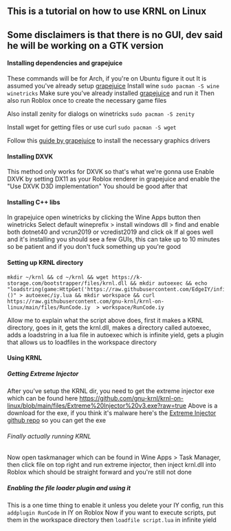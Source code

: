 ## This is a tutorial on how to use KRNL on Linux 
## Some disclaimers is that there is no GUI, dev said he will be working on a GTK version


#### Installing dependencies and grapejuice
These commands will be for Arch, if you're on Ubuntu figure it out 
It is assumed you've already setup [grapejuice](https://brinkervii.gitlab.io/grapejuice/docs/) 
Install wine `sudo pacman -S wine winetricks` 
Make sure you've already installed [grapejuice](https://brinkervii.gitlab.io/grapejuice/docs) and run it 
Then also run Roblox once to create the necessary game files 

Also install zenity for dialogs on winetricks
`sudo pacman -S zenity`

Install wget for getting files or use curl
`sudo pacman -S wget`

Follow this [guide by grapejuice](https://brinkervii.gitlab.io/grapejuice/docs/Guides/Installing-Graphics-Libraries.html) to install the necessary graphics drivers


#### Installing DXVK
This method only works for DXVK so that's what we're gonna use 
Enable DXVK by setting DX11 as your Roblox renderer in grapejuice and enable the "Use DXVK D3D implementation" 
You should be good after that 


#### Installing C++ libs
In grapejuice open winetricks by clicking the Wine Apps button then winetricks 
Select default wineprefix > install windows dll > find and enable both dotnet40 and vcrun2019 or vcredist2019 and click ok 
If al goes well and it's installing you should see a few GUIs, this can take up to 10 minutes so be patient and if you don't fuck something up you're good


#### Setting up KRNL directory
```
mkdir ~/krnl && cd ~/krnl && wget https://k-storage.com/bootstrapper/files/krnl.dll && mkdir autoexec && echo "loadstring(game:HttpGet('https://raw.githubusercontent.com/EdgeIY/infiniteyield/master/source'))()" > autoexec/iy.lua && mkdir workspace && curl https://raw.githubusercontent.com/gnu-krnl/krnl-on-linux/main/files/RunCode.iy  > workspace/RunCode.iy
``` 

Allow me to explain what the script above does, first it makes a KRNL directory, goes in it, gets the krnl.dll, makes a directory called autoexec, adds a loadstring in a lua file in autoexec which is infinite yield, gets a plugin that allows us to loadfiles in the workspace directory 


#### Using KRNL 
##### Getting Extreme Injector 
After you've setup the KRNL dir, you need to get the extreme injector exe which can be found here 
https://github.com/gnu-krnl/krnl-on-linux/blob/main/files/Extreme%20Injector%20v3.exe?raw=true
Above is a download for the exe, if you think it's malware here's the [Extreme Injector github repo](https://github.com/master131/ExtremeInjector) so you can get the exe 
###### Finally actually running KRNL 
Now open taskmanager which can be found in Wine Apps > Task Manager, then click file on top right and run extreme injector, then inject krnl.dll into Roblox which should be straight forward and you're still not done 
##### Enabling the file loader plugin and using it
This is a one time thing to enable it unless you delete your IY config, run this `addplugin RunCode` in IY on Roblox 
Now if you want to execute scripts, put them in the workspace directory then `loadfile script.lua` in infinite yield
